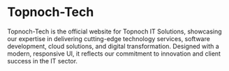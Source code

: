 # Topnoch-Tech
Topnoch-Tech  is the official website for Topnoch IT Solutions, showcasing our expertise in delivering cutting-edge technology services, software development, cloud solutions, and digital transformation. Designed with a modern, responsive UI, it reflects our commitment to innovation and client success in the IT sector.
